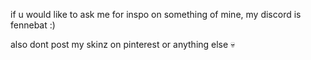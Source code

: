if u would like to ask me for inspo on something of mine, my discord is fennebat :)

also dont post my skinz on pinterest or anything else 💀
